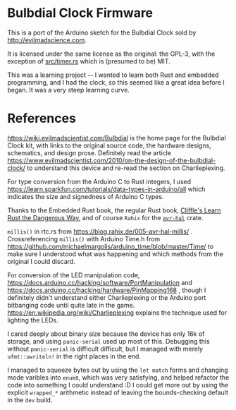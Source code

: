 # Bulbdial Clock Firmware

This is a port of the Arduino sketch for the Bulbdial Clock sold by
http://evilmadscience.com.

It is licensed under the same license as the original: the GPL-3, with the
exception of [src/timer.rs](src/timer.rs) which is (presumed to be) MIT.

This was a learning project -- I wanted to learn both Rust and embedded
programming, and I had the clock, so this seemed like a great idea before I
began.  It was a very steep learning curve.


# References

https://wiki.evilmadscientist.com/Bulbdial is the home page for the Bulbdial
Clock kit, with links to the original source code, the hardware designs,
schematics, and design prose.  Definitely read the article
https://www.evilmadscientist.com/2010/on-the-design-of-the-bulbdial-clock/ to
understand this device and re-read the section on Charlieplexing.

For type conversion from the Arduino C to Rust integers, I used
https://learn.sparkfun.com/tutorials/data-types-in-arduino/all which indicates
the size and signedness of Arduino C types.

Thanks to the Embedded Rust book, the regular Rust book, [Cliffle's Learn Rust
the Dangerous Way](https://cliffle.com/p/dangerust/1/), and of course `Rahix`
for the [`avr-hal`](https://github.com/Rahix/avr-hal/) crate.

`millis()` in rtc.rs from https://blog.rahix.de/005-avr-hal-millis/ .
Crossreferencing `millis()` with Arduino Time.h from https://github.com/michaelmargolis/arduino_time/blob/master/Time/ to make sure I understood what was happening and which methods from the original I could discard.


For conversion of the LED manipulation code,
https://docs.arduino.cc/hacking/software/PortManipulation and
https://docs.arduino.cc/hacking/hardware/PinMapping168 , though I definitely
didn't understand either Charlieplexing or the Arduino port bitbanging code
until quite late in the game. https://en.wikipedia.org/wiki/Charlieplexing
explains the technique used for lighting the LEDs.

I cared deeply about binary size because the device has only 16k of storage,
and using `panic-serial` used up most of this.  Debugging this without `panic-serial` is difficult
difficult, but I managed with merely `ufmt::uwriteln!` in the right places in
the end.

I managed to squeeze bytes out by using the `let match` forms and changing mode
varibles into `enum`s, which was very satisfying, and helped refactor the code
into something I could understand :D I could get more out by using the explicit
`wrapped_*` arithmetic instead of leaving the bounds-checking default in the
`dev` build.

